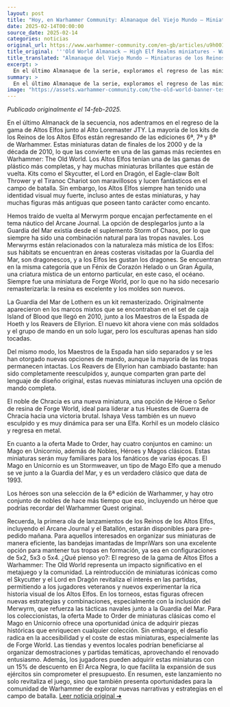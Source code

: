 ```yaml
---
layout: post
title: "Hoy, en Warhammer Community: Almanaque del Viejo Mundo – Miniaturas de los Reinos de los Altos Elfos - Comunidad Warhammer"
date: 2025-02-14T00:00:00
source_date: 2025-02-14
categories: noticias
original_url: https://www.warhammer-community.com/en-gb/articles/u9h0019a/old-world-almanack-high-elf-realms-miniatures/
title_original: '''Old World Almanack – High Elf Realms miniatures - Warhammer Community'''
title_translated: "Almanaque del Viejo Mundo – Miniaturas de los Reinos de los Altos Elfos - Comunidad Warhammer"
excerpt: >
  En el último Almanaque de la serie, exploramos el regreso de las miniaturas de los Reinos de los Altos Elfos con el Alto Loremaster JTY. La mayoría de los kits de los Altos Elfos regresan de las ediciones 6ª, 7ª y 8ª de Warhammer, trayendo de vuelta miniaturas icónicas como el Skycutter y el Lord en Dragón. Además, se reintroduce el Merwyrm, una criatura mística perfecta para el tema náutico del Arcane Journal. Los kits remasterizados como la Guardia del Mar de Lothern y los nuevos personajes como el noble Chraciano prometen enriquecer tus ejércitos. Prepárate para la primera ola de lanzamientos de los Reinos de los Altos Elfos que llegan a pre-pedidos mañana.
summary: >
  En el último Almanaque de la serie, exploramos el regreso de las miniaturas de los Reinos de los Altos Elfos con el Alto Loremaster JTY. La mayoría de los kits de los Altos Elfos regresan de las ediciones 6ª, 7ª y 8ª de Warhammer, trayendo de vuelta miniaturas icónicas como el Skycutter y el Lord en Dragón. Además, se reintroduce el Merwyrm, una criatura mística perfecta para el tema náutico del Arcane Journal. Los kits remasterizados como la Guardia del Mar de Lothern y los nuevos personajes como el noble Chraciano prometen enriquecer tus ejércitos. Prepárate para la primera ola de lanzamientos de los Reinos de los Altos Elfos que llegan a pre-pedidos mañana.
image: "https://assets.warhammer-community.com/the-old-world-banner-test.jpg"
---
```


*Publicado originalmente el 14-feb-2025.*

En el último Almanack de la secuencia, nos adentramos en el regreso de la gama de Altos Elfos junto al Alto Loremaster JTY. La mayoría de los kits de los Reinos de los Altos Elfos están regresando de las ediciones 6ª, 7ª y 8ª de Warhammer. Estas miniaturas datan de finales de los 2000 y de la década de 2010, lo que las convierte en una de las gamas más recientes en Warhammer: The Old World. Los Altos Elfos tenían una de las gamas de plástico más completas, y hay muchas miniaturas brillantes que están de vuelta. Kits como el Skycutter, el Lord en Dragón, el Eagle-claw Bolt Thrower y el Tiranoc Chariot son maravillosos y lucen fantásticos en el campo de batalla. Sin embargo, los Altos Elfos siempre han tenido una identidad visual muy fuerte, incluso antes de estas miniaturas, y hay muchas figuras más antiguas que poseen tanto carácter como encanto.

Hemos traído de vuelta al Merwyrm porque encajan perfectamente en el tema náutico del Arcane Journal. La opción de desplegarlos junto a la Guardia del Mar existía desde el suplemento Storm of Chaos, por lo que siempre ha sido una combinación natural para las tropas navales. Los Merwyrms están relacionados con la naturaleza más mística de los Elfos: sus hábitats se encuentran en áreas costeras visitadas por la Guardia del Mar, son dragonescos, y a los Elfos les gustan los dragones. Se encuentran en la misma categoría que un Fénix de Corazón Helado o un Gran Águila, una criatura mística de un entorno particular, en este caso, el océano. Siempre fue una miniatura de Forge World, por lo que no ha sido necesario remasterizarla: la resina es excelente y los moldes son nuevos.

La Guardia del Mar de Lothern es un kit remasterizado. Originalmente aparecieron en los marcos mixtos que se encontraban en el set de caja Island of Blood que llegó en 2010, junto a los Maestros de la Espada de Hoeth y los Reavers de Ellyrion. El nuevo kit ahora viene con más soldados y el grupo de mando en un solo lugar, pero los esculturas apenas han sido tocadas.

Del mismo modo, los Maestros de la Espada han sido separados y se les han otorgado nuevas opciones de mando, aunque la mayoría de las tropas permanecen intactas. Los Reavers de Ellyrion han cambiado bastante: han sido completamente reesculpidos y, aunque comparten gran parte del lenguaje de diseño original, estas nuevas miniaturas incluyen una opción de mando completa.

El noble de Chracia es una nueva miniatura, una opción de Héroe o Señor de resina de Forge World, ideal para liderar a tus Huestes de Guerra de Chracia hacia una victoria brutal. Ishaya Vess también es un nuevo esculpido y es muy dinámica para ser una Elfa. Korhil es un modelo clásico y regresa en metal.

En cuanto a la oferta Made to Order, hay cuatro conjuntos en camino: un Mago en Unicornio, además de Nobles, Héroes y Magos clásicos. Estas miniaturas serán muy familiares para los fanáticos de varias épocas. El Mago en Unicornio es un Stormweaver, un tipo de Mago Elfo que a menudo se ve junto a la Guardia del Mar, y es un verdadero clásico que data de 1993.

Los héroes son una selección de la 6ª edición de Warhammer, y hay otro conjunto de nobles de hace más tiempo que eso, incluyendo un héroe que podrías recordar del Warhammer Quest original.

Recuerda, la primera ola de lanzamientos de los Reinos de los Altos Elfos, incluyendo el Arcane Journal y el Batallón, estarán disponibles para pre-pedido mañana. Para aquellos interesados en organizar sus miniaturas de manera eficiente, las bandejas imantadas de ImpriWars son una excelente opción para mantener tus tropas en formación, ya sea en configuraciones de 5x2, 5x3 o 5x4.
¿Qué pienso yo?: El regreso de la gama de Altos Elfos a Warhammer: The Old World representa un impacto significativo en el metajuego y la comunidad. La reintroducción de miniaturas icónicas como el Skycutter y el Lord en Dragón revitaliza el interés en las partidas, permitiendo a los jugadores veteranos y nuevos experimentar la rica historia visual de los Altos Elfos. En los torneos, estas figuras ofrecen nuevas estrategias y combinaciones, especialmente con la inclusión del Merwyrm, que refuerza las tácticas navales junto a la Guardia del Mar. Para los coleccionistas, la oferta Made to Order de miniaturas clásicas como el Mago en Unicornio ofrece una oportunidad única de adquirir piezas históricas que enriquecen cualquier colección. Sin embargo, el desafío radica en la accesibilidad y el coste de estas miniaturas, especialmente las de Forge World. Las tiendas y eventos locales podrían beneficiarse al organizar demostraciones y partidas temáticas, aprovechando el renovado entusiasmo. Además, los jugadores pueden adquirir estas miniaturas con un 15% de descuento en El Arca Negra, lo que facilita la expansión de sus ejércitos sin comprometer el presupuesto. En resumen, este lanzamiento no solo revitaliza el juego, sino que también presenta oportunidades para la comunidad de Warhammer de explorar nuevas narrativas y estrategias en el campo de batalla.
[Leer noticia original ➜](https://www.warhammer-community.com/en-gb/articles/u9h0019a/old-world-almanack-high-elf-realms-miniatures/)

